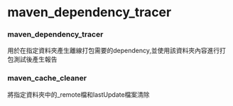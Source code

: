 # maven_dependency_tracer

### maven_dependency_tracer
用於在指定資料夾產生離線打包需要的dependency,並使用該資料夾內容進行打包測試後產生報告

### maven_cache_cleaner
將指定資料夾中的_remote檔和lastUpdate檔案清除
